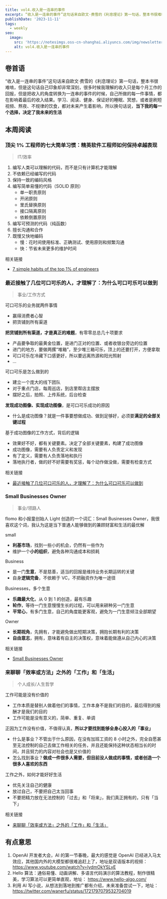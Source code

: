 ```yaml
---
title: vol4.收入是一连串的事件
excerpt: “收入是一连串的事件”这句话来自欧文·费雪的《利息理论》第一句话，整本书很难啃，但是这句话自己印象却非常深刻，很多时候我理解的收入只是每个月工作的回报，但是把收入的角度转换为一连串的事件的时候，自己所做的每一件事情，都在影响着最后的收入结果。学习、阅读、健身、保证好的睡眠、冥想，或者是刷短视频、熬夜、不规律的饮食，都对未来产生着影响，所以换句话说，当下我的每一个选择，决定了我未来的生活
publishDate: '2023-11-11'
tags:
  - weekly
seo:
  image:
    src: 'https://notesimgs.oss-cn-shanghai.aliyuncs.com/img/newsletter-vol4.jpg'
    alt: vol4.收入是一连串的事件
---
```


## 卷首语

“收入是一连串的事件”这句话来自欧文·费雪的《利息理论》第一句话，整本书很难啃，但是这句话自己印象却非常深刻，很多时候我理解的收入只是每个月工作的回报，但是把收入的角度转换为一连串的事件的时候，自己所做的每一件事情，都在影响着最后的收入结果。学习、阅读、健身、保证好的睡眠、冥想，或者是刷短视频、熬夜、不规律的饮食，都对未来产生着影响，所以换句话说，**当下我的每一个选择，决定了我未来的生活**

## 本周阅读

### 顶尖 1% 工程师的七大简单习惯：精英软件工程师如何保持卓越表现

> IT/效率

1. 编写人类可以理解的代码，而不是只有计算机才能理解
2. 不依赖已经编写的代码
3. 保持一致的编码风格
4. 编写简单易懂的代码（SOLID 原则）
   - 单一职责原则
   - 开闭原则
   - 里氏替换原则
   - 接口隔离原则
   - 依赖倒置原则
5. 编写可预测的代码（纯函数）
6. 擅长沟通和合作
7. 既慢又快地编码
   - 慢：花时间使用标准、正确测试、使用原则和频繁沟通
   - 快：节省未来更多的维护时间

相关链接

- [7 simple habits of the top 1% of engineers](https://engineercodex.substack.com/p/7-simple-habits-of-the-top-1-of-engineers)

### 最近接触了几位可口可乐的人，才理解了：为什么可口可乐可以做到

> 事业/工作方式

可口可乐的业务就两件事情

- 赢得消费者心智
- 把货铺到所有渠道

**把货铺到所有渠道，才是真正的难题**，有零零总总几十项要求

- 产品要争取的最黄金位置，是进门正对的位置、或者收银台旁边的位置
- 进门的地方，要做两摞“堆箱”，至少堆三箱可乐，顶上的还要打开，方便拿取
- 可口可乐在冷藏下口感更好，所以要远离热源和阳光照射
- ...

可口可乐是怎么做到的

- 建立一个庞大的线下团队
- 对于重点门店，每周巡店，到店里帮店主摆放
- 摆好之后，拍照、上传系统，后台检查

**发现成功图像、实现成功图像**，是可口可乐成功的原因

- 什么是成功图像？就是一件事要想做成功、做到足够好，必须要**满足的全部关键过程**

基于成功图像的工作方式，背后的逻辑

- 效果好不好，都有关键要素。决定了全部关键要素，构建了成功图像
- 成功图像，需要有人负责定义和发现
- 有了定义，需要有人负责落地和执行
- 落地执行者，做的好不好需要有奖惩，每个动作做没做，需要有检查方式

相关链接

- [最近接触了几位可口可乐的人，才理解了：为什么可口可乐可以做到](https://m.okjike.com/originalPosts/6549fe6abb3e3660e82d9c8f)

### Small Businesses Owner

> 事业/领路人

flomo 和小报童创始人 Light 创造的一个词汇：Small Businesses Owner，我很喜欢这个词，我认为这是当下普通人能够做到的兼顾财富和生活的最优解

small

- **利基市场**，找到一些小的机会，仍然有一些作为
- 维护一个**小的组织**，避免各种沟通成本和损耗

Business

- 是一门**生意**，不是慈善，适当的回报是维持业务长期运转的关键
- 自身**逻辑完备**，不依赖于 VC，不把融资作为唯一途径

Businesses，多个生意

- **乐趣最大化**，从 0 到 1 的创造，最有乐趣
- **轮作**，等待一门生意慢慢生长的过程，可以用来耕种另一门生意
- **平常心**，有多门生意，自己的角度能更客观，避免为一门生意倾注全部期望

Owner

- **长期视角**，先拥有，才能避免做出短期决策，拥抱长期有利的决策
- **自由意志**，拥有，意味着有自主的决策权，意味着能做遵从自己内心的决策

相关链接

- [Small Businesses Owner](https://mp.weixin.qq.com/s/UV8-bhRDR7eMyK8a2MxEng)

### 来聊聊「效率或方法」之外的「工作」和「生活」

> 个人成长/人生哲学

工作可能是没有价值的

- 工作本质是替别人做着他们的事情，工作本身不是我们的目的，最后得到的报酬才是我们的目的
- 工作可能是没有意义的，简单、重复、单调

正因为工作没有价值，不值得认真，**所以才要找到能够全身心投入的「事业」**

- 什么是事业？不管出于什么原因，在没有加班工资的 8 小时之外，完全自愿甚至无法控制的自己去做工作相关的任务，并且还能保持这种状态相当长的时间，并且努力的内容对社会也是又价值的
- 怎么找到事业？**做成一件很多人需要，但目前没人做成的事情，或者创造一个很多人喜欢的东西**

工作之外，如何才能好好生活

- 优先关注自己的健康
- 放过自己，不要把自己太当回事
- 不要把精力放在无法控制的「过去」和「将来」，我们真正拥有的，只有「当下」

相关链接

- [来聊聊「效率或方法」之外的「工作」和「生活」](https://sspai.com/post/78320)

## 有点意思

1. OpenAI 开发者大会，AI 的第一节春晚，最大的感觉是 OpenAI 已经进入马太效应，其他国内外的大模型都很难追赶上了，地址是双语版本的视频： https://www.youtube.com/watch?v=lydmOkYSLyE
2. Hello 算法：通俗易懂、动画讲解、多语言代码演示的算法教程，制作很精美，学习算法可以更简单直观，地址： https://www.hello-algo.com/
3. 利用 AI 写小说，从想法到落地到推广都有介绍，未来准备尝试一下，地址： https://twitter.com/wanerfu/status/1721797079532704019
